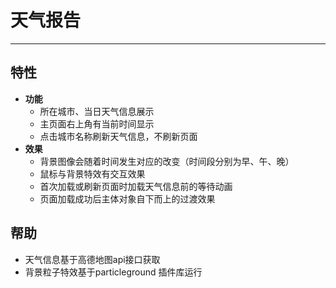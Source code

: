 # 天气报告
---

## 特性
- **功能**
   - 所在城市、当日天气信息展示
   - 主页面右上角有当前时间显示
   - 点击城市名称刷新天气信息，不刷新页面
- **效果**
   - 背景图像会随着时间发生对应的改变（时间段分别为早、午、晚）
   - 鼠标与背景特效有交互效果
   - 首次加载或刷新页面时加载天气信息前的等待动画 
   - 页面加载成功后主体对象自下而上的过渡效果


## 帮助
   - 天气信息基于高德地图api接口获取
   - 背景粒子特效基于particleground 插件库运行  
